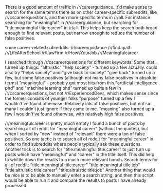 There is a good amount of traffic in /r/careerguidance. It'd make sense to search for the same terms there as on
other career-specific subreddits, like /r/cscareerquestions, and then more specific terms in /r/all.
For instance searching for "meaningful" in /r/careerguidance, but searching for "title:meaningful title:career" in
/r/all. This helps keep the search both broad enough to find relevant posts, but narrow enough to reduce the number
of false positives.

some career-related subreddits:
/r/careerguidance
/r/findapath
/r/LifeAfterSchool
/r/LawFirm
/r/HowsYourJob
/r/Meaningfulcareer

I searched through /r/cscareerquestions for different keywords.
Some that turned up things:
"altruistic"
"help society" - turned up a few actually. could also try "helps society" and "give back to society"
"give back" turned up a few, but some false positives (although not many false positives in absolute terms)
"meaningful" - probably got most hits from this
"artificial intelligence phd" and "machine learning phd" turned up quite a few in /r/cscareerquestions, 
but not /r/ExperiencedDevs, which makes sense since the former consists of younger folks
"purpose" turned up a few I wouldn't've found otherwise. Relatively lots of false positives, but not so many I couldn't just ignore if they came to me.
"meaning" also turned up a few I wouldn't've found otherwise, with relatively high false positives.

/r/meaningfulcareer is pretty much empty
I found a bunch of posts by searching all of reddit for "meaningful career" (without the quotes),
but when I sorted by "new" instead of "relevant" there were a ton of false positives.
So one tactic is to search all of reddit for "meaningful career" in order to find subreddits where people typically
ask these questions.
Another trick is to search for "title:meaningful title:career" to just turn up posts which have "meaningful" and
"career" in the title itself. This did help to whittle down the results to a much more relevant bunch.
Search terms for all of reddit:
"title:meaningful title:career"
"title:meaningful title:job"
"title:altruistic title:career" 
"title:altruistic title:job"
Another thing that would be nice is to be able to manually enter a search string, and then this script would be able
to run it and compare the results to posts I have already processed.